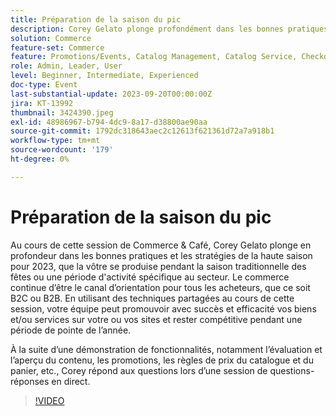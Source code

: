 ```yaml
---
title: Préparation de la saison du pic
description: Corey Gelato plonge profondément dans les bonnes pratiques et les stratégies de pointe de la saison, apprend à promouvoir avec succès et efficacité vos biens et/ou services sur votre ou vos sites et reste compétitif pendant la haute saison à tout moment de l’année. À la suite d’une démonstration de fonctionnalités, notamment l’évaluation et l’aperçu du contenu, les promotions, les règles de prix du catalogue et du panier, etc., Corey répond aux questions lors d’une session de questions-réponses en direct.
solution: Commerce
feature-set: Commerce
feature: Promotions/Events, Catalog Management, Catalog Service, Checkout, Best Practices, Price Rules
role: Admin, Leader, User
level: Beginner, Intermediate, Experienced
doc-type: Event
last-substantial-update: 2023-09-20T00:00:00Z
jira: KT-13992
thumbnail: 3424390.jpeg
exl-id: 48986967-b794-4dc9-8a17-d38800ae90aa
source-git-commit: 1792dc318643aec2c12613f621361d72a7a918b1
workflow-type: tm+mt
source-wordcount: '179'
ht-degree: 0%

---
```


# Préparation de la saison du pic

Au cours de cette session de Commerce &amp; Café, Corey Gelato plonge en profondeur dans les bonnes pratiques et les stratégies de la haute saison pour 2023, que la vôtre se produise pendant la saison traditionnelle des fêtes ou une période d&#39;activité spécifique au secteur. Le commerce continue d’être le canal d’orientation pour tous les acheteurs, que ce soit B2C ou B2B. En utilisant des techniques partagées au cours de cette session, votre équipe peut promouvoir avec succès et efficacité vos biens et/ou services sur votre ou vos sites et rester compétitive pendant une période de pointe de l’année.

À la suite d’une démonstration de fonctionnalités, notamment l’évaluation et l’aperçu du contenu, les promotions, les règles de prix du catalogue et du panier, etc., Corey répond aux questions lors d’une session de questions-réponses en direct.

>[!VIDEO](https://video.tv.adobe.com/v/3424390/?learn=on)
